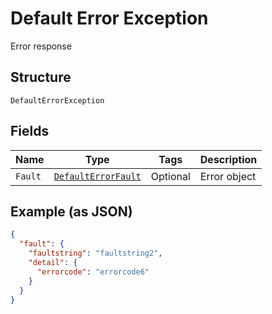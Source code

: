 
# Default Error Exception

Error response

## Structure

`DefaultErrorException`

## Fields

| Name | Type | Tags | Description |
|  --- | --- | --- | --- |
| `Fault` | [`DefaultErrorFault`](../../doc/models/default-error-fault.md) | Optional | Error object |

## Example (as JSON)

```json
{
  "fault": {
    "faultstring": "faultstring2",
    "detail": {
      "errorcode": "errorcode6"
    }
  }
}
```

